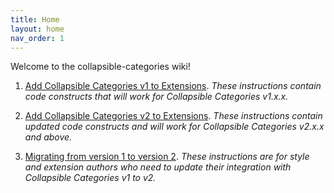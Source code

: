 ```yaml
---
title: Home
layout: home
nav_order: 1
---
```


Welcome to the collapsible-categories wiki!

1. [Add Collapsible Categories v1 to Extensions](v1xx.html). _These instructions contain code constructs that will work for Collapsible Categories v1.x.x._

2. [Add Collapsible Categories v2 to Extensions](v2xx.html). _These instructions contain updated code constructs and will work for Collapsible Categories v2.x.x and above._

3. [Migrating from version 1 to version 2](migrating.html). _These instructions are for style and extension authors who need to update their integration with Collapsible Categories v1 to v2._
